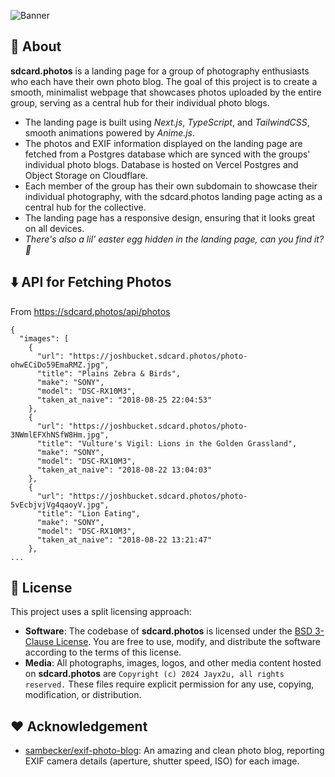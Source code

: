![Banner](https://cloud-ctv2ma97y-hack-club-bot.vercel.app/0github_header.png)

## 🚀 About

**sdcard.photos** is a landing page for a group of photography enthusiasts who each have their own photo blog. The goal
of
this project is to create a smooth, minimalist webpage that showcases photos uploaded by the entire group, serving as a
central hub for their individual photo blogs.

- The landing page is built using _Next.js_, _TypeScript_, and _TailwindCSS_, smooth animations powered by _Anime.js_.
- The photos and EXIF information displayed on the landing page are fetched from a Postgres database
  which are synced with the groups' individual photo blogs. Database is hosted on Vercel Postgres and Object Storage on
  Cloudflare.
- Each member of the group has their own subdomain to showcase
  their individual photography, with the sdcard.photos landing page acting as a central hub for the collective.
- The landing page has a responsive design, ensuring that it looks great on all devices.
- _There's also a lil' easter egg hidden in the landing page, can you find it? 🤔_

## ⬇️ API for Fetching Photos

From https://sdcard.photos/api/photos

```
{
  "images": [
    {
      "url": "https://joshbucket.sdcard.photos/photo-ohwECiDo59EmaRMZ.jpg",
      "title": "Plains Zebra & Birds",
      "make": "SONY",
      "model": "DSC-RX10M3",
      "taken_at_naive": "2018-08-25 22:04:53"
    },
    {
      "url": "https://joshbucket.sdcard.photos/photo-3NWmlEFXhNSfW8Hm.jpg",
      "title": "Vulture's Vigil: Lions in the Golden Grassland",
      "make": "SONY",
      "model": "DSC-RX10M3",
      "taken_at_naive": "2018-08-22 13:04:03"
    },
    {
      "url": "https://joshbucket.sdcard.photos/photo-5vEcbjvjVg4qaoyV.jpg",
      "title": "Lion Eating",
      "make": "SONY",
      "model": "DSC-RX10M3",
      "taken_at_naive": "2018-08-22 13:21:47"
    },
...
```

## 🪪 License

This project uses a split licensing approach:

- **Software**: The codebase of **sdcard.photos** is licensed under the [BSD 3-Clause License](LICENSE.md). You are free
  to use, modify, and distribute the software according to the terms of this license.
- **Media**: All photographs, images, logos, and other media content hosted on **sdcard.photos** are
  `Copyright (c) 2024 Jayx2u, all rights reserved.` These files require explicit permission for any use, copying,
  modification, or distribution.

## ❤️ Acknowledgement

- [sambecker/exif-photo-blog](https://github.com/sambecker/exif-photo-blog): An amazing and clean photo blog, reporting
  EXIF camera details (aperture, shutter speed, ISO) for each image.